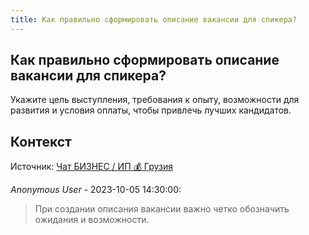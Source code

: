 ```yaml
---
title: Как правильно сформировать описание вакансии для спикера?
---
```


## Как правильно сформировать описание вакансии для спикера?

Укажите цель выступления, требования к опыту, возможности для развития и условия оплаты, чтобы привлечь лучших кандидатов.

## Контекст

Источник: [Чат БИЗНЕС / ИП 💰 Грузия](https://t.me/ip_ge)

_Anonymous User_ - 2023-10-05 14:30:00:

> При создании описания вакансии важно четко обозначить ожидания и возможности.
